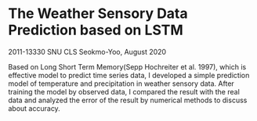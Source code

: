 # The Weather Sensory Data Prediction based on LSTM
2011-13330 SNU CLS Seokmo-Yoo, August 2020

Based on Long Short Term Memory(Sepp Hochreiter et al. 1997), which is effective model to predict time series data, I developed a simple prediction model of temperature and precipitation in weather sensory data. After training the model by observed data, I compared the result with the real data and analyzed the error of the result by numerical methods to discuss about accuracy.